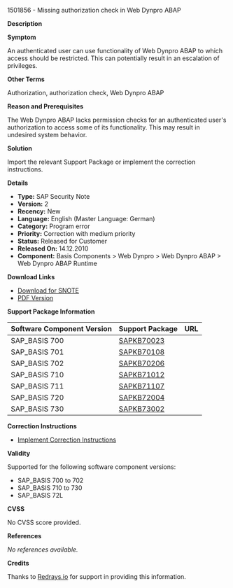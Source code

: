 1501856 - Missing authorization check in Web Dynpro ABAP

**Description**

**Symptom**

An authenticated user can use functionality of Web Dynpro ABAP to which access should be restricted. This can potentially result in an escalation of privileges.

**Other Terms**

Authorization, authorization check, Web Dynpro ABAP

**Reason and Prerequisites**

The Web Dynpro ABAP lacks permission checks for an authenticated user's authorization to access some of its functionality. This may result in undesired system behavior.

**Solution**

Import the relevant Support Package or implement the correction instructions.

**Details**

- **Type:** SAP Security Note
- **Version:** 2
- **Recency:** New
- **Language:** English (Master Language: German)
- **Category:** Program error
- **Priority:** Correction with medium priority
- **Status:** Released for Customer
- **Released On:** 14.12.2010
- **Component:** Basis Components > Web Dynpro > Web Dynpro ABAP > Web Dynpro ABAP Runtime

**Download Links**

- [Download for SNOTE](https://notesdownloads.sap.com/note/0040000008889402017)
- [PDF Version](https://userapps.support.sap.com/sap/support/sfm/notes/print/0001501856?language=en-US&token=F4097407AAC2EC8CA29F1DC95050629A)

**Support Package Information**

| Software Component Version | Support Package | URL |
|----------------------------|-----------------|-----|
| SAP_BASIS 700              | [SAPKB70023](https://me.sap.com/supportpackage/SAPKB70023) | 
| SAP_BASIS 701              | [SAPKB70108](https://me.sap.com/supportpackage/SAPKB70108) | 
| SAP_BASIS 702              | [SAPKB70206](https://me.sap.com/supportpackage/SAPKB70206) | 
| SAP_BASIS 710              | [SAPKB71012](https://me.sap.com/supportpackage/SAPKB71012) | 
| SAP_BASIS 711              | [SAPKB71107](https://me.sap.com/supportpackage/SAPKB71107) | 
| SAP_BASIS 720              | [SAPKB72004](https://me.sap.com/supportpackage/SAPKB72004) | 
| SAP_BASIS 730              | [SAPKB73002](https://me.sap.com/supportpackage/SAPKB73002) | 

**Correction Instructions**

- [Implement Correction Instructions](https://me.sap.com/corrins/0001501856/41)

**Validity**

Supported for the following software component versions:

- SAP_BASIS 700 to 702
- SAP_BASIS 710 to 730
- SAP_BASIS 72L

**CVSS**

No CVSS score provided.

**References**

_No references available._

**Credits**

Thanks to [Redrays.io](https://redrays.io) for support in providing this information.